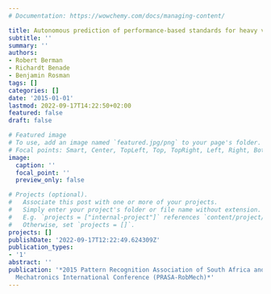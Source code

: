 ```yaml
---
# Documentation: https://wowchemy.com/docs/managing-content/

title: Autonomous prediction of performance-based standards for heavy vehicles
subtitle: ''
summary: ''
authors:
- Robert Berman
- Richardt Benade
- Benjamin Rosman
tags: []
categories: []
date: '2015-01-01'
lastmod: 2022-09-17T14:22:50+02:00
featured: false
draft: false

# Featured image
# To use, add an image named `featured.jpg/png` to your page's folder.
# Focal points: Smart, Center, TopLeft, Top, TopRight, Left, Right, BottomLeft, Bottom, BottomRight.
image:
  caption: ''
  focal_point: ''
  preview_only: false

# Projects (optional).
#   Associate this post with one or more of your projects.
#   Simply enter your project's folder or file name without extension.
#   E.g. `projects = ["internal-project"]` references `content/project/deep-learning/index.md`.
#   Otherwise, set `projects = []`.
projects: []
publishDate: '2022-09-17T12:22:49.624309Z'
publication_types:
- '1'
abstract: ''
publication: '*2015 Pattern Recognition Association of South Africa and Robotics and
  Mechatronics International Conference (PRASA-RobMech)*'
---
```

